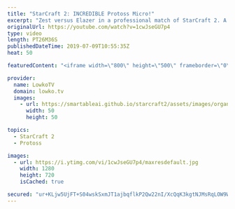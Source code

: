 ```yaml
---
title: "StarCraft 2: INCREDIBLE Protoss Micro!"
excerpt: "Zest versus Elazer in a professional match of StarCraft 2. A ridiculous display of skill by Zest, showcasing some of the best micro and unit control I have ever seen. Even though Zest deals a lot of damage, Elazer reads the situation very well and macros significantly better than the Protoss. Because"
originalUrl: https://youtube.com/watch?v=1cwJseGU7p4
type: video
length: PT26M36S
publishedDateTime: 2019-07-09T10:55:35Z
heat: 50

featuredContent: "<iframe width=\"800\" height=\"500\" frameborder=\"0\" src=\"https://www.youtube.com/embed/1cwJseGU7p4\" allow=\"accelerometer; autoplay; encrypted-media; gyroscope; picture-in-picture\" allowfullscreen></iframe>"

provider:
  name: LowkoTV
  domain: lowko.tv
  images:
    - url: https://smartableai.github.io/starcraft2/assets/images/organizations/lowko.tv-50x50.jpg
      width: 50
      height: 50

topics:
  - StarCraft 2
  - Protoss

images:
  - url: https://i.ytimg.com/vi/1cwJseGU7p4/maxresdefault.jpg
    width: 1280
    height: 720
    isCached: true

secured: "ur+KLjw5UjFT+S04wskSxmJT1ajbqflkP2Qw22nI/XcQqK3kgtNJMsRqLOW9W1uLTn7SXNOHOY9HV455Xxt84fLy1QNZKw4cMBrgjD/q0qnXKKUEegakJdKXZY4QGrC1pvFKBYhQ0E87DEzRIVbbX0WGrGJA4Ac3l/pkjsx1RINxQSwOUNLaws+m6VtnvRnR/2lrGRKGYIz7pqVfVxo5oLKSNjoR6B0W2lBya9myGdypB0476LS8pxMxotw15y0Poj9F41CRtUnvUigRP4uavqefTjU8g0l8smiWKD98bd32LNS+gZMNFuEm9BZ2f6Dp5soYNl68NeGi4l7bf1kstajgTO26rCdiOWUG/Q/cIuDsGT/PUGwogTpTkyr70M8ANB0h7dj6+JgQ9zh8uAD4gPc02QUtRUtQH2ovNkzVXrw=;eMK0NtjxYen8yERdDgo6eA=="
---
```


